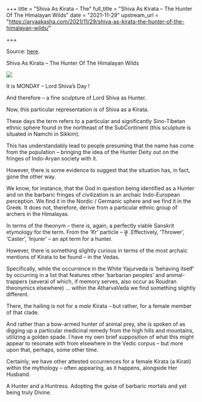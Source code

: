 +++
title = "Shiva As Kirata – The"
full_title = "Shiva As Kirata – The Hunter Of The Himalayan Wilds"
date = "2021-11-29"
upstream_url = "https://aryaakasha.com/2021/11/29/shiva-as-kirata-the-hunter-of-the-himalayan-wilds/"

+++

Source: [here](https://aryaakasha.com/2021/11/29/shiva-as-kirata-the-hunter-of-the-himalayan-wilds/).

Shiva As Kirata – The Hunter Of The Himalayan Wilds

![](https://aryaakasha.files.wordpress.com/2021/11/260687385_10165801201780574_1751397388542913882_n.jpg?w=683)

It is MONDAY – Lord Shiva’s Day !

And therefore – a fine sculpture of Lord Shiva as Hunter.

Now, this particular representation is of Shiva as a Kirata.

These days the term refers to a particular and significantly Sino-Tibetan ethnic sphere found in the northeast of the SubContinent (this sculpture is situated in Namchi in Sikkim).

This has understandably lead to people presuming that the name has come from the population – bringing the idea of the Hunter Deity out on the fringes of Indo-Aryan society with it.

However, there is some evidence to suggest that the situation has, in fact, gone the other way.

We know, for instance, that the God in question being identified as a Hunter and on the barbaric fringes of civilization is an archaic Indo-European perception. We find it in the Nordic / Germanic sphere and we find it in the Greek. It does not, therefore, derive from a particular ethnic group of archers in the Himalayas.

In terms of the theonym – there is, again, a perfectly viable Sanskrit etymology for the term. From the ‘Kr’ particle – कॄ .Effectively, ‘Thrower’, ‘Caster’, ‘Injurer’ – an apt term for a hunter.

However, there is something slightly curious in terms of the most archaic mentions of Kirata to be found – in the Vedas.

Specifically, while the occurrence in the White Yajurveda is ‘behaving itself’ by occurring in a list that features other ‘barbarian peoples’ and animal-trappers (several of which, if memory serves, also occur as Roudran theonymics elsewhere) … within the AtharvaVeda we find something slightly different.

There, the hailing is not for a *male* Kirata – but rather, for a female member of that clade.

And rather than a bow-armed hunter of animal prey, she is spoken of as digging up a particular medicinal remedy from the high hills and mountains, utilizing a golden spade. I have my own brief supposition of what this might appear to resonate with from elsewhere in the Vedic corpus – but more upon that, perhaps, some other time.

Certainly, we have other attested occurrences for a female Kirata (a Kirati) within the mythology – often appearing, as it happens, alongside Her Husband.

A Hunter and a Huntress. Adopting the guise of barbaric mortals and yet being truly Divine.